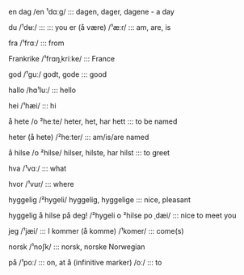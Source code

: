 en dag /en ¹dɑːg/ ::: dagen, dager, dagene - a day

<!--SR:!2024-09-28,4,278-->
du 	/¹dʉː/ :::	  :::	you
er (å være) 	/¹æːr/ :::	  	am, are, is

<!--SR:!2024-09-28,4,278-->
fra 	/¹frɑː/ :::	  	from

<!--SR:!2024-09-28,4,278-->
Frankrike 	/¹frɑŋˌkriːke/ :::	  	France

god 	/¹guː/ godt, gode :::	good

<!--SR:!2024-09-28,4,278-->
hallo 	/hɑ¹luː/ :::	  	hello

<!--SR:!2024-09-28,4,278-->
hei 	/¹hæi/ :::	  	hi

å 	hete 	/o ²heːte/ 	heter, het, har hett :::	to be named

<!--SR:!2024-09-27,3,258-->
heter (å hete) 	/²heːter/ :::	  	am/is/are named

å 	hilse 	/o ²hilse/ 	hilser, hilste, har hilst :::	to greet

hva 	/¹vɑː/ :::	  	what

<!--SR:!2024-10-08,14,290-->
hvor 	/¹vur/ :::	  	where

hyggelig 	/²hygeli/ 	hyggelig, hyggelige :::	nice, pleasant

<!--SR:!2024-09-25,1,238-->
hyggelig å hilse på deg! 	/²hygeli o ²hilse po ˌdæi/ :::	  	nice to meet you

<!--SR:!2024-09-28,4,274-->
jeg 	/¹jæi/ :::	  	I
kommer (å komme) 	/¹komer/ :::	  	come(s)

norsk 	/¹noʃk/ :::	norsk, norske 	Norwegian

<!--SR:!2024-09-28,4,278-->
på 	/¹poː/ :::	  	on, at
å (infinitive marker) 	/oː/ :::	  	to

<!--SR:!2024-09-28,4,278-->